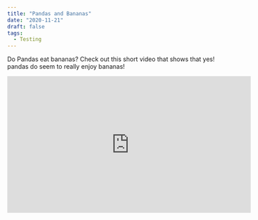 ```yaml
---
title: "Pandas and Bananas"
date: "2020-11-21"
draft: false
tags:
  - Testing
---
```

Do Pandas eat bananas? Check out this short video that shows that yes! pandas do seem to really enjoy bananas!
<iframe width="560" height="315" src="https://www.youtube.com/embed/4SZl1r2O_bY" frameborder="0" allowfullscreen></iframe>

